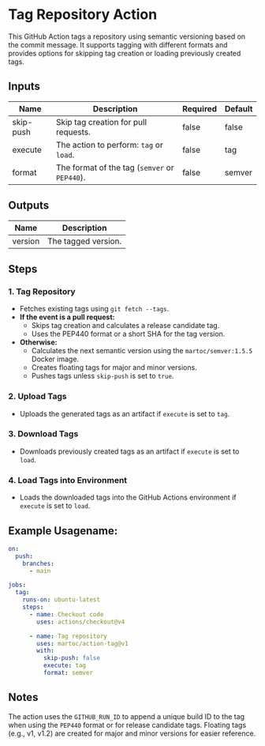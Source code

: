 # Tag Repository Action

This GitHub Action tags a repository using semantic versioning based on the commit message. It supports tagging with different formats and provides options for skipping tag creation or loading previously created tags.

## Inputs

| Name       | Description                                | Required | Default |
|------------|--------------------------------------------|----------|---------|
| skip-push  | Skip tag creation for pull requests.       | false    | false   |
| execute    | The action to perform: `tag` or `load`.    | false    | tag     |
| format     | The format of the tag (`semver` or `PEP440`). | false | semver  |

## Outputs

| Name    | Description         |
|---------|---------------------|
| version | The tagged version. |

## Steps

### 1. Tag Repository
- Fetches existing tags using `git fetch --tags`.
- **If the event is a pull request:**
  - Skips tag creation and calculates a release candidate tag.
  - Uses the PEP440 format or a short SHA for the tag version.
- **Otherwise:**
  - Calculates the next semantic version using the `martoc/semver:1.5.5` Docker image.
  - Creates floating tags for major and minor versions.
  - Pushes tags unless `skip-push` is set to `true`.

### 2. Upload Tags
- Uploads the generated tags as an artifact if `execute` is set to `tag`.

### 3. Download Tags
- Downloads previously created tags as an artifact if `execute` is set to `load`.

### 4. Load Tags into Environment
- Loads the downloaded tags into the GitHub Actions environment if `execute` is set to `load`.

## Example Usagename: 

```yaml
on:
  push:
    branches:
      - main

jobs:
  tag:
    runs-on: ubuntu-latest
    steps:
      - name: Checkout code
        uses: actions/checkout@v4

      - name: Tag repository
        uses: martoc/action-tag@v1
        with:
          skip-push: false
          execute: tag
          format: semver
```
## Notes

The action uses the `GITHUB_RUN_ID` to append a unique build ID to the tag when using the `PEP440` format or for release candidate tags.
Floating tags (e.g., v1, v1.2) are created for major and minor versions for easier reference.
